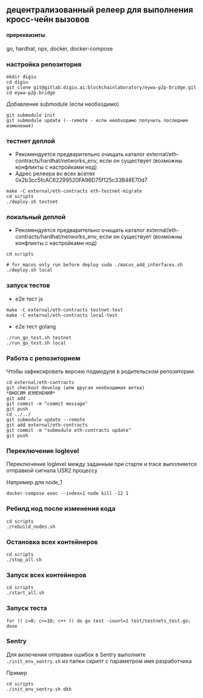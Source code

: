 ## децентрализованный релеер для выполнения кросc-чейн вызовов

#### пререквизиты

go, hardhat, npx, docker, docker-compose


### настройка репозитория
```shell
mkdir digiu
cd digiu
git clone git@gitlab.digiu.ai:blockchainlaboratory/eywa-p2p-bridge.git
cd eywa-p2p-bridge
```
Добавление submodule (если необходимо)
```shell
git submodule init
git submodule update (--remote - если необходимо получить последние изменения)
```

### тестнет деплой
- Рекомендуется предварительно очищать каталог external/eth-contracts/hardhat/networks_env, если он существует (возможны конфликты с настройками нод)
- Адрес релеера во всех всетях 0x2b3cc5fcAC62299520FA96D75f125c33B48E70d7

```shell
make -C external/eth-contracts eth-testnet-migrate
cd scripts
./deploy.sh testnet
```

### локальный деплой
- Рекомендуется предварительно очищать каталог external/eth-contracts/hardhat/networks_env, если он существует (возможны конфликты с настройками нод)

```shell
cd scripts

# for macos only run before deploy sudo ./macos_add_interfaces.sh
./deploy.sh local
```

### запуск тестов

- e2e тест js
```
make -C external/eth-contracts testnet-test
make -C external/eth-contracts local-test
```
- e2e тест golang
```
./run_go_test.sh testnet
./run_go_test.sh local
```

### Работа с репозиторием
Чтобы зафиксировать версию подмодуля в родительском репозитории:
```
cd external/eth-contracts
git checkout develop (или другая необходимая ветка)
*ВНОCИМ ИЗМЕНЕНИЯ*
git add .
git commit -m "commit message"
git push
cd ../../
git submodule update --remote
git add external/eth-contracts
git commit -m "submodule eth-contracts update"
git push
```

### Переключение loglevel

Переключение loglevel между заданным при старте и trace выполняется отправкой сигнала USR2 процессу

Например для node_1

```shell
docker-compose exec --index=1 node kill -12 1
```

### Ребилд нод после изменения кода

```shell
cd scripts
./rebuild_nodes.sh
```

### Остановка всех контейнеров

```shell
cd scripts
./stop_all.sh
```

### Запуск всех контейнеров

```shell
cd scripts
./start_all.sh

```

### Запуск теста

```shell
for (( c=0; c<=10; c++ )) do go test -count=1 test/testnets_test.go; done
```

### Sentry
Для включения отправки ошибок в Sentry выполните ```./init_env_sentry.sh``` из папки скрипт с параметром имя разработчика

Пример
```shell
cd scripts
./init_env_sentry.sh dkh
```



